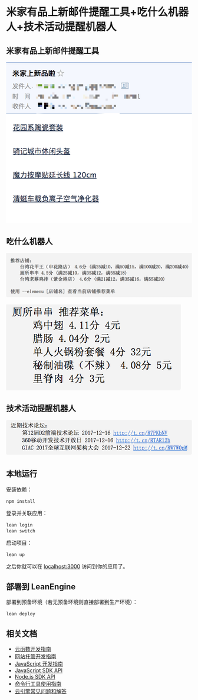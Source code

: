 # 米家有品上新邮件提醒工具+吃什么机器人+技术活动提醒机器人

## 米家有品上新邮件提醒工具

![](https://github.com/xyqfer/blog/raw/master/img/youpin_1.png)

## 吃什么机器人

![](https://github.com/xyqfer/blog/raw/master/img/ele_1.png)

![](https://github.com/xyqfer/blog/raw/master/img/ele_2.png)

## 技术活动提醒机器人

![](https://github.com/xyqfer/blog/raw/master/img/tech.png)

## 本地运行

安装依赖：

```
npm install
```

登录并关联应用：

```
lean login
lean switch
```

启动项目：

```
lean up
```

之后你就可以在 [localhost:3000](http://localhost:3000) 访问到你的应用了。

## 部署到 LeanEngine

部署到预备环境（若无预备环境则直接部署到生产环境）：
```
lean deploy
```

## 相关文档

* [云函数开发指南](https://leancloud.cn/docs/leanengine_cloudfunction_guide-node.html)
* [网站托管开发指南](https://leancloud.cn/docs/leanengine_webhosting_guide-node.html)
* [JavaScript 开发指南](https://leancloud.cn/docs/leanstorage_guide-js.html)
* [JavaScript SDK API](https://leancloud.github.io/javascript-sdk/docs/)
* [Node.js SDK API](https://github.com/leancloud/leanengine-node-sdk/blob/master/API.md)
* [命令行工具使用指南](https://leancloud.cn/docs/leanengine_cli.html)
* [云引擎常见问题和解答](https://leancloud.cn/docs/leanengine_faq.html)
